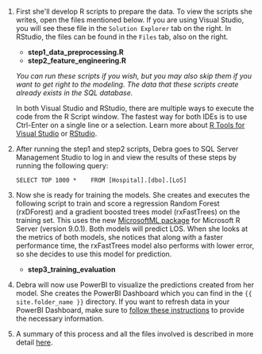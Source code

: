 
1.  First she'll develop R scripts to prepare the data.  To view the scripts she writes, open the files mentioned below.  If you are using Visual Studio, you will see these file in the `Solution Explorer` tab on the right.  In RStudio, the files can be found in the `Files` tab, also on the right. 

    * **step1_data_preprocessing.R**
    * **step2_feature_engineering.R**
    
    *You can run these scripts if you wish, but you may also skip them if you want to get right to the modeling.  The data that these scripts create already exists in the SQL database.* 

    In both Visual Studio and RStudio, there are multiple ways to execute the code from the R Script window.  The fastest way for both IDEs is to use Ctrl-Enter on a single line or a selection.  Learn more about  <a href="http://microsoft.github.io/RTVS-docs/">R Tools for Visual Studio</a> or <a href="https://www.rstudio.com/products/rstudio/features/">RStudio</a>.

          
3.  After running the step1 and step2 scripts, Debra goes to SQL Server Management Studio to log in and view the results of these steps  by running the following query:
        

        SELECT TOP 1000 *    FROM [Hospital].[dbo].[LoS]

4.  Now she is ready for training the models.  She creates and executes the following script to train and score  a regression Random Forest (rxDForest) and a gradient boosted trees model (rxFastTrees) on the training set. This uses the new [MicrosoftML package](https://msdn.microsoft.com/en-us/microsoft-r/microsoftml-introduction) for Microsoft R Server (version 9.0.1). Both models will  predict LOS.  When she looks at the metrics of both models, she notices that along with a faster performance time, the rxFastTrees model also performs with lower error, so she decides to use this model for prediction.  

    *  **step3_training_evaluation**


6.  Debra will now use PowerBI to visualize the predictions created from her model.  She creates the PowerBI Dashboard which you can find in the `{{ site.folder_name }}` directory.  If you want to refresh data in your PowerBI Dashboard, make sure to [follow these instructions](Visualize_Results.html) to provide the necessary information.

7.  A summary of this process and all the files involved is described in more detail [here](data-scientist.html).
